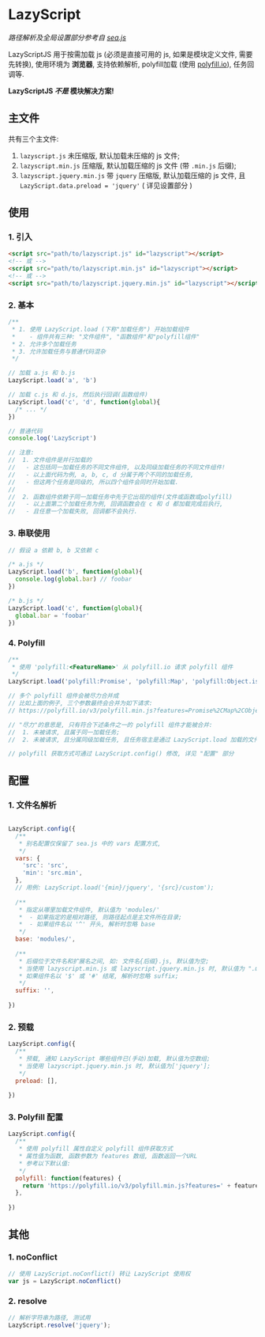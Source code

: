 # LazyScript
*路径解析及全局设置部分参考自 [sea.js](https://github.com/seajs/seajs)*

LazyScriptJS 用于按需加载 js (必须是直接可用的 js, 如果是模块定义文件, 需要先转换), 使用环境为 **浏览器**, 支持依赖解析, polyfill加载 (使用 [polyfill.io](https://polyfill.io/)), 任务回调等.

**LazyScriptJS  *不是* 模块解决方案!**

## 主文件

共有三个主文件:

1. `lazyscript.js` 未压缩版, 默认加载未压缩的 js 文件;
2. `lazyscript.min.js` 压缩版, 默认加载压缩的 js 文件 (带 `.min.js` 后缀);
3. `lazyscript.jquery.min.js` 带 `jquery` 压缩版, 默认加载压缩的 js 文件, 且 `LazyScript.data.preload = 'jquery'` ( 详见设置部分 )




## 使用

### 1. 引入

```html
<script src="path/to/lazyscript.js" id="lazyscript"></script>
<!-- 或 -->
<script src="path/to/lazyscript.min.js" id="lazyscript"></script>
<!-- 或 -->
<script src="path/to/lazyscript.jquery.min.js" id="lazyscript"></script>

```



### 2. 基本

```javascript
/**
 * 1. 使用 LazyScript.load (下称"加载任务") 开始加载组件
 *    - 组件共有三种: "文件组件", "函数组件"和"polyfill组件"
 * 2. 允许多个加载任务
 * 3. 允许加载任务与普通代码混杂
 */

// 加载 a.js 和 b.js
LazyScript.load('a', 'b')

// 加载 c.js 和 d.js, 然后执行回调(函数组件)
LazyScript.load('c', 'd', function(global){
  /* ... */ 
})

// 普通代码
console.log('LazyScript')

// 注意: 
//  1. 文件组件是并行加载的
//   - 这包括同一加载任务的不同文件组件, 以及同级加载任务的不同文件组件! 
//   - 以上面代码为例, a, b, c, d 分属于两个不同的加载任务,
//   - 但这两个任务是同级的, 所以四个组件会同时开始加载.
//     
//  2. 函数组件依赖于同一加载任务中先于它出现的组件(文件或函数或polyfill)
//   - 以上面第二个加载任务为例, 回调函数会在 c 和 d 都加载完成后执行, 
//   - 且任意一个加载失败, 回调都不会执行.

```



### 3. 串联使用

```javascript
// 假设 a 依赖 b, b 又依赖 c

/* a.js */
LazyScript.load('b', function(global){ 
  console.log(global.bar) // foobar
})

/* b.js */
LazyScript.load('c', function(global){
  global.bar = 'foobar'
})

```



### 4. Polyfill

```javascript
/**
 * 使用 'polyfill:<FeatureName>' 从 polyfill.io 请求 polyfill 组件
 */
LazyScript.load('polyfill:Promise', 'polyfill:Map', 'polyfill:Object.is')

// 多个 polyfill 组件会被尽力合并成
// 比如上面的例子, 三个参数最终会合并为如下请求:
// https://polyfill.io/v3/polyfill.min.js?features=Promise%2CMap%2CObject.is

// "尽力"的意思是, 只有符合下述条件之一的 polyfill 组件才能被合并:
//  1. 未被请求, 且属于同一加载任务;
//  2. 未被请求, 且分属同级加载任务, 且任务宿主是通过 LazyScript.load 加载的文件组件;

// polyfill 获取方式可通过 LazyScript.config() 修改, 详见 "配置" 部分

```



## 配置

### 1. 文件名解析

```javascript

LazyScript.config({
  /**
   * 别名配置仅保留了 sea.js 中的 vars 配置方式,
   */
  vars: {
    'src': 'src',
    'min': 'src.min',
  },
  // 用例: LazyScript.load('{min}/jquery', '{src}/custom');
  
  /**
   * 指定从哪里加载文件组件, 默认值为 'modules/'
   *  - 如果指定的是相对路径, 则路径起点是主文件所在目录;
   *  - 如果组件名以 '^' 开头, 解析时忽略 base
   */
  base: 'modules/',
  
  /**
   * 后缀位于文件名和扩展名之间, 如: 文件名{后缀}.js, 默认值为空;
   * 当使用 lazyscript.min.js 或 lazyscript.jquery.min.js 时, 默认值为 ".min";
   * 如果组件名以 '$' 或 '#' 结尾, 解析时忽略 suffix;
   */
  suffix: '',
  
})

```



### 2. 预载

```javascript
LazyScript.config({
  /**
   * 预载, 通知 LazyScript 哪些组件已(手动)加载, 默认值为空数组;
   * 当使用 lazyscript.jquery.min.js 时, 默认值为['jquery'];
   */
  preload: [],
  
})
```



### 3. Polyfill 配置

```javascript
LazyScript.config({
  /**
   * 使用 polyfill 属性自定义 polyfill 组件获取方式
   * 属性值为函数, 函数参数为 features 数组, 函数返回一个URL
   * 参考以下默认值:
   */
  polyfill: function(features) {
    return 'https://polyfill.io/v3/polyfill.min.js?features=' + features.join('%2C');
  },
  
})

```



## 其他

### 1. noConflict

```javascript
// 使用 LazyScript.noConflict() 转让 LazyScript 使用权
var js = LazyScript.noConflict()

```



### 2. resolve

```javascript
// 解析字符串为路径, 测试用
LazyScript.resolve('jquery');

```
